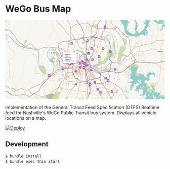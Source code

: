 # WeGo Bus Map

![screenshot](screenshot.png)

Implementation of the General Transit Feed Specification (GTFS) Realtime feed for Nashville's WeGo Public Transit bus system. Displays all vehicle locations on a map.

[![Deploy](https://www.herokucdn.com/deploy/button.svg)](https://heroku.com/deploy)

## Development

```bash
$ bundle install
$ bundle exec thin start
```
